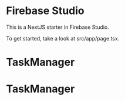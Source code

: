 # Firebase Studio

This is a NextJS starter in Firebase Studio.

To get started, take a look at src/app/page.tsx.
# TaskManager
# TaskManager
